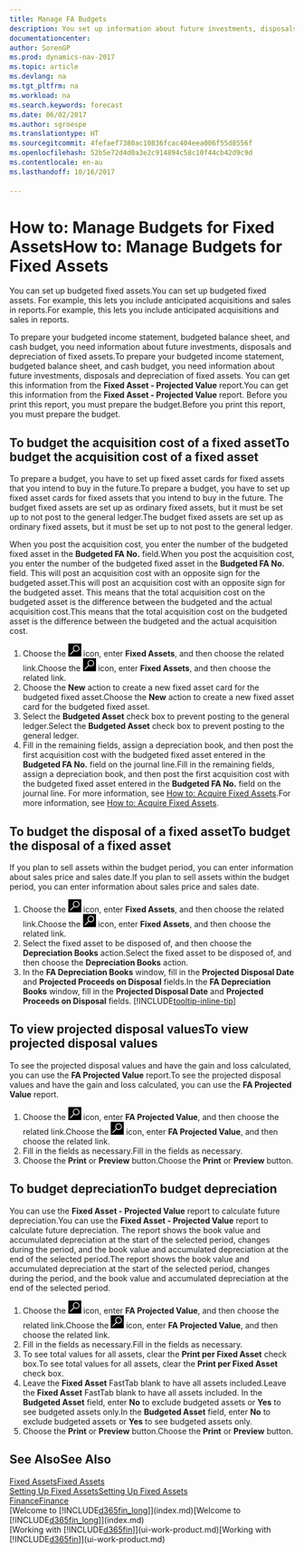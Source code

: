 ```yaml
---
title: Manage FA Budgets
description: You set up information about future investments, disposals, and depreciation of fixed assets to help prepare budgets and forecasts.
documentationcenter: 
author: SorenGP
ms.prod: dynamics-nav-2017
ms.topic: article
ms.devlang: na
ms.tgt_pltfrm: na
ms.workload: na
ms.search.keywords: forecast
ms.date: 06/02/2017
ms.author: sgroespe
ms.translationtype: HT
ms.sourcegitcommit: 4fefaef7380ac10836fcac404eea006f55d8556f
ms.openlocfilehash: 52b5e72d4d0a3e2c914894c58c10f44cb42d9c9d
ms.contentlocale: en-au
ms.lasthandoff: 10/16/2017

---
```

# <a name="how-to-manage-budgets-for-fixed-assets"></a><span data-ttu-id="bb1f7-103">How to: Manage Budgets for Fixed Assets</span><span class="sxs-lookup"><span data-stu-id="bb1f7-103">How to: Manage Budgets for Fixed Assets</span></span>
<span data-ttu-id="bb1f7-104">You can set up budgeted fixed assets.</span><span class="sxs-lookup"><span data-stu-id="bb1f7-104">You can set up budgeted fixed assets.</span></span> <span data-ttu-id="bb1f7-105">For example, this lets you include anticipated acquisitions and sales in reports.</span><span class="sxs-lookup"><span data-stu-id="bb1f7-105">For example, this lets you include anticipated acquisitions and sales in reports.</span></span>  

<span data-ttu-id="bb1f7-106">To prepare your budgeted income statement, budgeted balance sheet, and cash budget, you need information about future investments, disposals and depreciation of fixed assets.</span><span class="sxs-lookup"><span data-stu-id="bb1f7-106">To prepare your budgeted income statement, budgeted balance sheet, and cash budget, you need information about future investments, disposals and depreciation of fixed assets.</span></span> <span data-ttu-id="bb1f7-107">You can get this information from the **Fixed Asset - Projected Value** report.</span><span class="sxs-lookup"><span data-stu-id="bb1f7-107">You can get this information from the **Fixed Asset - Projected Value** report.</span></span> <span data-ttu-id="bb1f7-108">Before you print this report, you must prepare the budget.</span><span class="sxs-lookup"><span data-stu-id="bb1f7-108">Before you print this report, you must prepare the budget.</span></span>  

## <a name="to-budget-the-acquisition-cost-of-a-fixed-asset"></a><span data-ttu-id="bb1f7-109">To budget the acquisition cost of a fixed asset</span><span class="sxs-lookup"><span data-stu-id="bb1f7-109">To budget the acquisition cost of a fixed asset</span></span>
<span data-ttu-id="bb1f7-110">To prepare a budget, you have to set up fixed asset cards for fixed assets that you intend to buy in the future.</span><span class="sxs-lookup"><span data-stu-id="bb1f7-110">To prepare a budget, you have to set up fixed asset cards for fixed assets that you intend to buy in the future.</span></span> <span data-ttu-id="bb1f7-111">The budget fixed assets are set up as ordinary fixed assets, but it must be set up to not post to the general ledger.</span><span class="sxs-lookup"><span data-stu-id="bb1f7-111">The budget fixed assets are set up as ordinary fixed assets, but it must be set up to not post to the general ledger.</span></span>

<span data-ttu-id="bb1f7-112">When you post the acquisition cost, you enter the number of the budgeted fixed asset in the **Budgeted FA No.** field.</span><span class="sxs-lookup"><span data-stu-id="bb1f7-112">When you post the acquisition cost, you enter the number of the budgeted fixed asset in the **Budgeted FA No.** field.</span></span> <span data-ttu-id="bb1f7-113">This will post an acquisition cost with an opposite sign for the budgeted asset.</span><span class="sxs-lookup"><span data-stu-id="bb1f7-113">This will post an acquisition cost with an opposite sign for the budgeted asset.</span></span> <span data-ttu-id="bb1f7-114">This means that the total acquisition cost on the budgeted asset is the difference between the budgeted and the actual acquisition cost.</span><span class="sxs-lookup"><span data-stu-id="bb1f7-114">This means that the total acquisition cost on the budgeted asset is the difference between the budgeted and the actual acquisition cost.</span></span>

1. <span data-ttu-id="bb1f7-115">Choose the ![Search for Page or Report](media/ui-search/search_small.png "Search for Page or Report icon") icon, enter **Fixed Assets**, and then choose the related link.</span><span class="sxs-lookup"><span data-stu-id="bb1f7-115">Choose the ![Search for Page or Report](media/ui-search/search_small.png "Search for Page or Report icon") icon, enter **Fixed Assets**, and then choose the related link.</span></span>
2. <span data-ttu-id="bb1f7-116">Choose the **New** action to create a new fixed asset card for the budgeted fixed asset.</span><span class="sxs-lookup"><span data-stu-id="bb1f7-116">Choose the **New** action to create a new fixed asset card for the budgeted fixed asset.</span></span>
3. <span data-ttu-id="bb1f7-117">Select the **Budgeted Asset** check box to prevent posting to the general ledger.</span><span class="sxs-lookup"><span data-stu-id="bb1f7-117">Select the **Budgeted Asset** check box to prevent posting to the general ledger.</span></span>
4. <span data-ttu-id="bb1f7-118">Fill in the remaining fields, assign a depreciation book, and then post the first acquisition cost with the budgeted fixed asset entered in the **Budgeted FA No.** field on the journal line.</span><span class="sxs-lookup"><span data-stu-id="bb1f7-118">Fill in the remaining fields, assign a depreciation book, and then post the first acquisition cost with the budgeted fixed asset entered in the **Budgeted FA No.** field on the journal line.</span></span> <span data-ttu-id="bb1f7-119">For more information, see [How to: Acquire Fixed Assets](fa-how-acquire.md).</span><span class="sxs-lookup"><span data-stu-id="bb1f7-119">For more information, see [How to: Acquire Fixed Assets](fa-how-acquire.md).</span></span>

## <a name="to-budget-the-disposal-of-a-fixed-asset"></a><span data-ttu-id="bb1f7-120">To budget the disposal of a fixed asset</span><span class="sxs-lookup"><span data-stu-id="bb1f7-120">To budget the disposal of a fixed asset</span></span>
<span data-ttu-id="bb1f7-121">If you plan to sell assets within the budget period, you can enter information about sales price and sales date.</span><span class="sxs-lookup"><span data-stu-id="bb1f7-121">If you plan to sell assets within the budget period, you can enter information about sales price and sales date.</span></span>

1. <span data-ttu-id="bb1f7-122">Choose the ![Search for Page or Report](media/ui-search/search_small.png "Search for Page or Report icon") icon, enter **Fixed Assets**, and then choose the related link.</span><span class="sxs-lookup"><span data-stu-id="bb1f7-122">Choose the ![Search for Page or Report](media/ui-search/search_small.png "Search for Page or Report icon") icon, enter **Fixed Assets**, and then choose the related link.</span></span>
2. <span data-ttu-id="bb1f7-123">Select the fixed asset to be disposed of, and then choose the **Depreciation Books** action.</span><span class="sxs-lookup"><span data-stu-id="bb1f7-123">Select the fixed asset to be disposed of, and then choose the **Depreciation Books** action.</span></span>
3. <span data-ttu-id="bb1f7-124">In the **FA Depreciation Books** window, fill in the **Projected Disposal Date** and **Projected Proceeds on Disposal** fields.</span><span class="sxs-lookup"><span data-stu-id="bb1f7-124">In the **FA Depreciation Books** window, fill in the **Projected Disposal Date** and **Projected Proceeds on Disposal** fields.</span></span> [!INCLUDE[tooltip-inline-tip](includes/tooltip-inline-tip_md.md)]

## <a name="to-view-projected-disposal-values"></a><span data-ttu-id="bb1f7-125">To view projected disposal values</span><span class="sxs-lookup"><span data-stu-id="bb1f7-125">To view projected disposal values</span></span>
<span data-ttu-id="bb1f7-126">To see the projected disposal values and have the gain and loss calculated, you can use the **FA Projected Value** report.</span><span class="sxs-lookup"><span data-stu-id="bb1f7-126">To see the projected disposal values and have the gain and loss calculated, you can use the **FA Projected Value** report.</span></span>

1. <span data-ttu-id="bb1f7-127">Choose the ![Search for Page or Report](media/ui-search/search_small.png "Search for Page or Report icon") icon, enter **FA Projected Value**, and then choose the related link.</span><span class="sxs-lookup"><span data-stu-id="bb1f7-127">Choose the ![Search for Page or Report](media/ui-search/search_small.png "Search for Page or Report icon") icon, enter **FA Projected Value**, and then choose the related link.</span></span>
2. <span data-ttu-id="bb1f7-128">Fill in the fields as necessary.</span><span class="sxs-lookup"><span data-stu-id="bb1f7-128">Fill in the fields as necessary.</span></span>
3. <span data-ttu-id="bb1f7-129">Choose the **Print** or **Preview** button.</span><span class="sxs-lookup"><span data-stu-id="bb1f7-129">Choose the **Print** or **Preview** button.</span></span>

## <a name="to-budget-depreciation"></a><span data-ttu-id="bb1f7-130">To budget depreciation</span><span class="sxs-lookup"><span data-stu-id="bb1f7-130">To budget depreciation</span></span>
<span data-ttu-id="bb1f7-131">You can use the **Fixed Asset - Projected Value** report to calculate future depreciation.</span><span class="sxs-lookup"><span data-stu-id="bb1f7-131">You can use the **Fixed Asset - Projected Value** report to calculate future depreciation.</span></span> <span data-ttu-id="bb1f7-132">The report shows the book value and accumulated depreciation at the start of the selected period, changes during the period, and the book value and accumulated depreciation at the end of the selected period.</span><span class="sxs-lookup"><span data-stu-id="bb1f7-132">The report shows the book value and accumulated depreciation at the start of the selected period, changes during the period, and the book value and accumulated depreciation at the end of the selected period.</span></span>

1. <span data-ttu-id="bb1f7-133">Choose the ![Search for Page or Report](media/ui-search/search_small.png "Search for Page or Report icon") icon, enter **FA Projected Value**, and then choose the related link.</span><span class="sxs-lookup"><span data-stu-id="bb1f7-133">Choose the ![Search for Page or Report](media/ui-search/search_small.png "Search for Page or Report icon") icon, enter **FA Projected Value**, and then choose the related link.</span></span>
2. <span data-ttu-id="bb1f7-134">Fill in the fields as necessary.</span><span class="sxs-lookup"><span data-stu-id="bb1f7-134">Fill in the fields as necessary.</span></span>
3. <span data-ttu-id="bb1f7-135">To see total values for all assets, clear the **Print per Fixed Asset** check box.</span><span class="sxs-lookup"><span data-stu-id="bb1f7-135">To see total values for all assets, clear the **Print per Fixed Asset** check box.</span></span>
4. <span data-ttu-id="bb1f7-136">Leave the **Fixed Asset** FastTab blank to have all assets included.</span><span class="sxs-lookup"><span data-stu-id="bb1f7-136">Leave the **Fixed Asset** FastTab blank to have all assets included.</span></span> <span data-ttu-id="bb1f7-137">In the **Budgeted Asset** field, enter **No** to exclude budgeted assets or **Yes** to see budgeted assets only.</span><span class="sxs-lookup"><span data-stu-id="bb1f7-137">In the **Budgeted Asset** field, enter **No** to exclude budgeted assets or **Yes** to see budgeted assets only.</span></span>
5. <span data-ttu-id="bb1f7-138">Choose the **Print** or **Preview** button.</span><span class="sxs-lookup"><span data-stu-id="bb1f7-138">Choose the **Print** or **Preview** button.</span></span>

## <a name="see-also"></a><span data-ttu-id="bb1f7-139">See Also</span><span class="sxs-lookup"><span data-stu-id="bb1f7-139">See Also</span></span>
[<span data-ttu-id="bb1f7-140">Fixed Assets</span><span class="sxs-lookup"><span data-stu-id="bb1f7-140">Fixed Assets</span></span>](fa-manage.md)  
[<span data-ttu-id="bb1f7-141">Setting Up Fixed Assets</span><span class="sxs-lookup"><span data-stu-id="bb1f7-141">Setting Up Fixed Assets</span></span>](fa-setup.md)  
[<span data-ttu-id="bb1f7-142">Finance</span><span class="sxs-lookup"><span data-stu-id="bb1f7-142">Finance</span></span>](finance.md)  
<span data-ttu-id="bb1f7-143">[Welcome to [!INCLUDE[d365fin_long](includes/d365fin_long_md.md)]](index.md)</span><span class="sxs-lookup"><span data-stu-id="bb1f7-143">[Welcome to [!INCLUDE[d365fin_long](includes/d365fin_long_md.md)]](index.md)</span></span>  
<span data-ttu-id="bb1f7-144">[Working with [!INCLUDE[d365fin](includes/d365fin_md.md)]](ui-work-product.md)</span><span class="sxs-lookup"><span data-stu-id="bb1f7-144">[Working with [!INCLUDE[d365fin](includes/d365fin_md.md)]](ui-work-product.md)</span></span>


